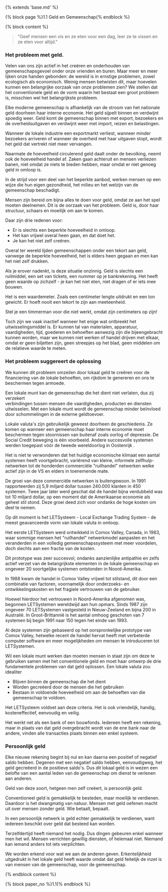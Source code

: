 {% extends 'base.md' %}

{% block page %}1.1 Geld en Gemeenschap{% endblock %}

{% block content %}

> "Geef mensen een vis en ze eten voor een dag, leer ze te vissen en ze eten voor altijd."

### Het probleem met geld.

Velen van ons zijn actief in het creëren en onderhouden van gemeenschapsgevoel
onder onze vrienden en buren. Maar meer en meer lijken onze handen gebonden:
de wereld is in ernstige problemen, zowel ecologisch als economisch.
Weinig mensen betwisten dit, maar hoevelen kunnen
een belangrijke oorzaak van onze problemen zien? We stellen dat het conventionele
geld en de vorm waarin het bestaat een groot probleem is,
misschien wel het belangrijkste probleem.

Elke moderne gemeenschap is afhankelijk van de stroom van het nationale geld
doorheen haar interne economie. Het geld sijpelt binnen en verdwijnt spoedig weer.
Geld komt de gemeenschap binnen met export, bezoekers en de overheidsuitgaven
en verdwijnt weer met import, reizen en belastingen.

Wanneer de lokale industrie een exportmarkt verliest, wanneer minder bezoekers arriveren
of wanneer de overheid met haar uitgaven stopt, wordt het geld dat vertrekt 
niet meer vervangen.

Naarmate de hoeveelheid circulerend geld daalt onder de bevolking, 
neemt ook de hoeveelheid
handel af. Zaken gaan achteruit en mensen verliezen banen, 
niet omdat ze niets te bieden hebben,
maar omdat er niet genoeg geld in omloop is.

In de strijd voor een deel van het beperkte aanbod, werken mensen op een wijze
die hun eigen gezondheid, het milieu en het welzijn van de gemeenschap beschadigt.

Mensen zijn bereid om bijna alles te doen voor geld, omdat ze aan het spel 
moeten deelnemen.
Dit is de oorzaak van het probleem. Geld is, door haar structuur,
schaars en moeilijk om aan te komen.

Daar zijn drie redenen voor:

* Er is slechts een beperkte hoeveelheid in omloop.
* Het kan vrijwel overal heen gaan, en dat doet het.
* Je kan het niet zelf creëren.

Overal ter wereld lijden gemeenschappen onder een tekort aan geld,
vanwege de beperkte hoeveelheid, het is elders heen gegaan en men
kan het niet zelf drukken.

Als je erover nadenkt, is deze situatie onzinnig. Geld is slechts een
ruilmiddel, een set van tickets, een nummer op je bankrekening. Het heeft
geen waarde op zichzelf - je kan het niet eten, niet dragen of er iets mee bouwen.

Het is een waardemeter. Zoals een centimeter lengte uitdrukt en een ton gewicht.
Er hoeft nooit een tekort te zijn aan meeteenheid.

Stel je een timmerman voor die niet werkt, omdat zijn centimeters op zijn!

Toch zijn we vaak inactief wanneer het enige wat ontbreekt het 
uitwisselingsmiddel is. Er kunnen tal van materialen, apparatuur, vaardigheden, 
tijd, goederen en behoeften aanwezig zijn die bijeengebracht kunnen worden, 
maar we kunnen niet werken of handel drijven met elkaar, omdat er geen
biljetten zijn, geen streepjes op het blad, geen middelen om de relatieve 
waarde te meten.

### Het probleem suggereert de oplossing

We kunnen dit probleem omzeilen door lokaal geld te creëren voor de 
financiering van de lokale behoeften, om rijkdom te genereren en ons te 
beschermen tegen armoede.

Een lokale munt kan de gemeenschap die het dient niet verlaten, dus zij verzekert  
verbindingen tussen mensen die vaardigheden, producten en diensten uitwisselen. Met een
lokale munt wordt de gemeenschap minder beïnvloed door schommelingen in de
externe geldtoevoer.

Lokale valuta's zijn gebruikelijk geweest doorheen de geschiedenis. Ze komen op 
wanneer een gemeenschap haar interne economie moet beschermen tegen 
stoornissen van buitenaf zoals oorlog of depressie. De Social Credit beweging 
is één voorbeeld.
Andere succesvolle systemen werden toegepast vóór de tweede wereldoorlog in 
Oostenrijk .

Het is niet te verwonderen dat het huidige economische klimaat een aantal 
systemen heeft voortgebracht,
variërend van kleine, informele zelfhulp-netwerken tot de honderden
commerciële "ruilhandel" netwerken welke actief zijn in de VS en elders 
in toenemende mate.

De groei van deze commerciële netwerken is buitengewoon. In 1991 rapporteerden 
zij 5,9 miljard dollar tussen 240.000 klanten in 450 systemen. Twee jaar later 
werd geschat dat de handel bijna verdubbeld was tot 10 miljard dollar, op een 
moment dat de Amerikaanse economie als geheel stil stond. Deze groei deed zich 
voor ondanks de hoge kosten om deel te nemen.

Op dit moment is het LETSysteem - Local Exchange Trading System - de meest 
geavanceerde vorm van lokale valuta in omloop.

Het eerste LETSysteem werd ontwikkeld in Comox Valley, Canada, in 1983,
waar sommige mensen het "ruilhandel" netwerkmodel aanpasten en het veranderden 
in een volledig gemeenschapssysteem met meer voordelen, doch slechts aan een 
fractie van de kosten.

Dit prototype was zeer succesvol, ondanks aanzienlijke antipathie en
zelfs actief verzet van de belangrijkste elementen in de lokale gemeenschap en
ongeveer 20 soortgelijke systemen ontstonden in Noord-Amerika.

In 1988 kwam de handel in Comox Valley vrijwel tot stilstand, dit door een 
combinatie van factoren, voornamelijk door onderzoeks- en ontwikkelingskosten 
en het fragiele vertrouwen van de gebruiker.

Hoewel hierdoor het vertrouwen in Noord-Amerika afgenomen was, begonnen LETSystemen
wereldwijd aan hun opmars. Sinds 1987 zijn ongeveer 70 LETSystemen vastgesteld 
in Nieuw-Zeeland en bijna 200 in Australië. In Groot-Brittannië is het aantal 
omhoog geschoten van 7 systemen bij begin 1991 naar 150 tegen het einde 
van 1993.

Al deze systemen zijn gebaseerd op het oorspronkelijke prototype van 
Comox Valley, hetwelke recent de handel hervat heeft met verbeterde computer 
software en meer mogelijkheden om mensen te introduceren tot LETSystemen.

Wil een lokale munt werken dan moeten mensen in staat zijn om deze te 
gebruiken samen met het conventionele geld en moet haar ontwerp de 
drie fundamentele problemen van dat geld oplossen.
Een lokale valuta zou idealiter

* Blijven binnen de gemeenschap die het dient
* Worden gecreëerd door de mensen die het gebruiken
* Bestaan in voldoende hoeveelheid om aan de behoeften van die gemeenschap te voldoen.

Het LETSysteem voldoet aan deze criteria. Het is ook vriendelijk, handig, kosteneffectief,
eenvoudig en veilig.

Het werkt net als een bank of een bouwfonds. Iedereen heeft een rekening,
maar in plaats van dat geld overgebracht wordt van de ene bank naar de andere,
vinden alle transacties plaats binnen een enkel systeem.

### Persoonlijk geld

Elke nieuwe rekening begint bij nul en kan daarna een positief of negatief saldo 
hebben. Degenen met een negatief saldo hebben, eenvoudigweg, het geld gecreëerd 
in de positieve saldo's.
Dus dit lokaal geld is in wezen een belofte van een aantal leden van de 
gemeenschap om dienst te verlenen aan anderen.

Geld van deze soort, hetgeen men zelf creëert, is persoonlijk geld.

Conventioneel geld is gemakkelijk te besteden, maar moeilijk te verdienen. Daardoor is
het dwangmatig van natuur. Mensen met geld oefenen macht uit over mensen zonder geld.
Wie betaalt, bepaalt.

In een persoonlijk netwerk is geld echter gemakkelijk te verdienen, want iedereen 
beschikt over geld dat besteed kan worden.

Terzelfdertijd heeft niemand het nodig. Dus dingen gebeuren enkel wanneer men het wil.
Mensen verrichten gewillig diensten, of helemaal niet. Niemand kan iemand anders 
tot iets verplichten.

We worden erkend voor wat we aan de anderen geven. Erkentelijkheid uitgedrukt 
in het lokale geld heeft waarde omdat dat geld feitelijk de inzet is van mensen 
van de gemeenschap, voor de gemeenschap.

{% endblock content %}

{% block paper_no %}1.1{% endblock %}
